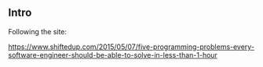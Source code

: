 
## Intro

Following the site:

https://www.shiftedup.com/2015/05/07/five-programming-problems-every-software-engineer-should-be-able-to-solve-in-less-than-1-hour
